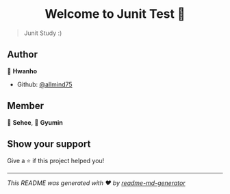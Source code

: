 <h1 align="center">Welcome to Junit Test 👋</h1>
<p>
</p>

> Junit Study :)

## Author

👤 **Hwanho**
* Github: [@allmind75](https://github.com/allmind75)

## Member
👤 **Sehee**, 👤 **Gyumin**

## Show your support

Give a ⭐️ if this project helped you!

***
_This README was generated with ❤️ by [readme-md-generator](https://github.com/kefranabg/readme-md-generator)_
